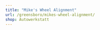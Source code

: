 ```yaml
---
title: "Mike's Wheel Alignment"
url: /greensboro/mikes-wheel-alignment/
shop: Autowerkstatt
---
```

